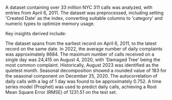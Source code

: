 A dataset containing over 33 million NYC 311 calls was analyzed, with entries from April 6, 2011. The dataset was preprocessed, including setting 'Created Date' as the index, converting suitable columns to 'category' and numeric types to optimize memory usage.

Key insights derived include:

The dataset spans from the earliest record on April 6, 2011, to the latest record on the same date.
In 2022, the average number of daily complaints was approximately 8684.
The maximum number of calls received on a single day was 24,415 on August 4, 2020, with 'Damaged Tree' being the most common complaint.
Historically, August 2023 was identified as the quietest month.
Seasonal decomposition showed a rounded value of 183 for the seasonal component on December 25, 2020.
The autocorrelation of daily calls with a lag of 1 day was found to be approximately 0.752.
A time series model (Prophet) was used to predict daily calls, achieving a Root Mean Square Error (RMSE) of 1231.51 on the test set.
